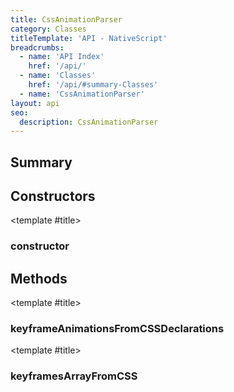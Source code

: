 ```yaml
---
title: CssAnimationParser
category: Classes
titleTemplate: 'API - NativeScript'
breadcrumbs: 
  - name: 'API Index'
    href: '/api/'
  - name: 'Classes'
    href: '/api/#summary-Classes'
  - name: 'CssAnimationParser'
layout: api
seo:
  description: CssAnimationParser
---
```


<!-- This page is auto generated, do not edit manually. -->
<!-- Run "yarn generate:api-docs" to regenerate -->

<script setup lang="ts">
  import { provide } from "vue";
  import API_DATA from "./CssAnimationParser.data.json";
  
  provide('API_DATA', API_DATA);
</script>

<APIRefHierarchy v-once />

## <Heading ignore>Summary</Heading>

<APIRefSummary v-once />

## Constructors

<div class="">

<APIRef for="26594" v-once>

<template #title>

### constructor

</template>

</APIRef>

</div>

## Methods

<div class="isStatic">

<APIRef for="26588" v-once>

<template #title>

### keyframeAnimationsFromCSSDeclarations

</template>

</APIRef>

</div>

<div class="isStatic">

<APIRef for="26591" v-once>

<template #title>

### keyframesArrayFromCSS

</template>

</APIRef>

</div>
